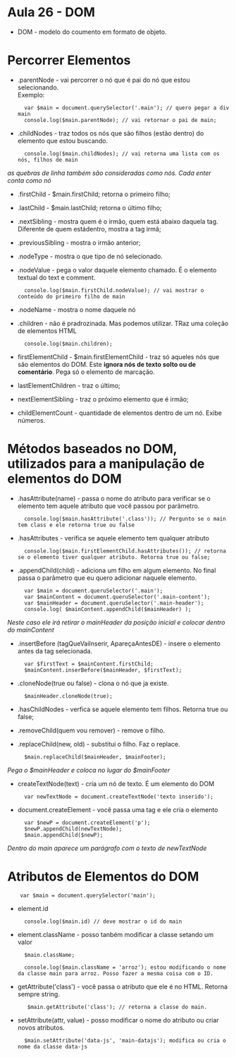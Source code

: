 # Aula 26 - DOM

* DOM - modelo do coumento em formato de objeto.

# Percorrer Elementos

* .parentNode - vai percorrer o nó que é pai do nó que estou selecionando.  
Exemplo:

        var $main = document.querySelector('.main'); // quero pegar a div main
        console.log($main.parentNode); // vai retornar o pai de main;

* .childNodes - traz todos os nós que são filhos (estão dentro) do elemento que estou buscando.

        console.log($main.childNodes); // vai retorna uma lista com os nós, filhos de main

_as quebras de linha também são consideradas como nós. Cada enter conta como nó_

* .firstChild - $main.firstChild; retorna o primeiro filho;
* .lastChild - $main.lastChild; retorna o último filho;
* .nextSibling - mostra quem é o irmão, quem está abaixo daquela tag. Diferente de quem estádentro, mostra a tag irmã;
* .previousSibling - mostra o irmão anterior;
* .nodeType - mostra o que tipo de nó selecionado.
* .nodeValue - pega o valor daquele elemento chamado. É o elemento textual do text e comment.

        console.log($main.firstChild.nodeValue); // vai mostrar o conteúdo do primeiro filho de main

* .nodeName - mostra o nome daquele nó
* .children - não é pradrozinada. Mas podemos utilizar. TRaz uma coleção de elementos HTML

        console.log($main.children);

* firstElementChild - $main.firstElementChild - traz só aqueles nós que são elementos do DOM. Este **ignora nós de texto solto ou de comentário**. Pega só o elemento de marcação.

* lastElementChildren - traz o último;
* nextElementSibling - traz o próximo elemento que é irmão;
* childElementCount - quantidade de elementos dentro de um nó. Exibe números.


# Métodos baseados no DOM, utilizados para a manipulação de elementos do DOM

* .hasAttribute(name) - passa o nome do atributo para verificar se o elemento tem aquele atributo que você passou por parâmetro.

        console.log($main.hasAttribute('.class')); // Pergunto se o main tem class e ele retorna true ou false

* .hasAttributes - verifica se aquele elemento tem qualquer atributo

        console.log($main.firstElementChild.hasAttributes()); // retorna se o elemento tiver qualquer atributo. Retorna true ou false;

* .appendChild(child) - adiciona um filho em algum elemento. No final passa o parâmetro que eu quero adicionar naquele elemento.

        var $main = document.queruSelector('.main');
        var $mainContent = document.queruSelector('.main-content');
        var $mainHeader = document.queruSelector('.main-header');
        console.log( $mainContent.appendChild($mainHeader) );

_Neste caso ele irá retirar o mainHeader da posição inicial e colocar dentro do mainContent_

* .insertBefore (tagQueVaiInserir, ApareçaAntesDE) - insere o elemento antes da tag selecionada.

        var $firstText = $mainContent.firstChild;
        $mainContent.inserBefore($mainHeader, $firstText);

* .cloneNode(true ou false) - clona o nó que ja existe.
       
        $mainHeader.cloneNode(true);

* .hasChildNodes - verfica se aquele elemento tem filhos. Retorna true ou false;

* .removeChild(quem vou remover) - remove o filho.
* .replaceChild(new, old) - substitui o filho. Faz o replace.

        $main.replaceChild($mainHeader, $mainFooter);

_Pega o $mainHeader e coloca no lugar do $mainFooter_

* createTextNode(text) - cria um nó de texto. É um elemento do DOM
        
        var newTextNode = document.createTextNode('texto inserido');

* document.createElement - você passa uma tag e ele cria o elemento

        var $newP = document.createElement('p');
        $newP.appendChild(newTextNode);
        $main.appendChild($newP);

_Dentro do main aparece um parágrafo com o texto de newTextNode_

# Atributos de Elementos do DOM

        var $main = document.querySelector('main');

* element.id 

        console.log($main.id) // deve mostrar o id do main

* element.className - posso tanbém modificar a classe setando um valor

        $main.className;

        console.log($main.className = 'arroz'); estou modificando o nome da classe main para arroz. Posso fazer a mesma coisa com o ID.

* getAttribute('class') - você passa o atributo que ele é no HTML. Retorna sempre string.

         $main.getAttribute('class'); // retorna a classe do main.

* setAttribute(attr, value) - posso modificar o nome do atributo ou criar novos atributos.

        $main.setAttribute('data-js', 'main-datajs'); modifica ou cria o nome da classe data-js
